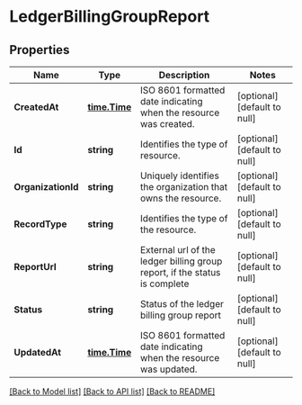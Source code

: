 # LedgerBillingGroupReport

## Properties
Name | Type | Description | Notes
------------ | ------------- | ------------- | -------------
**CreatedAt** | [**time.Time**](time.Time.md) | ISO 8601 formatted date indicating when the resource was created. | [optional] [default to null]
**Id** | **string** | Identifies the type of resource. | [optional] [default to null]
**OrganizationId** | **string** | Uniquely identifies the organization that owns the resource. | [optional] [default to null]
**RecordType** | **string** | Identifies the type of the resource. | [optional] [default to null]
**ReportUrl** | **string** | External url of the ledger billing group report, if the status is complete | [optional] [default to null]
**Status** | **string** | Status of the ledger billing group report | [optional] [default to null]
**UpdatedAt** | [**time.Time**](time.Time.md) | ISO 8601 formatted date indicating when the resource was updated. | [optional] [default to null]

[[Back to Model list]](../README.md#documentation-for-models) [[Back to API list]](../README.md#documentation-for-api-endpoints) [[Back to README]](../README.md)

